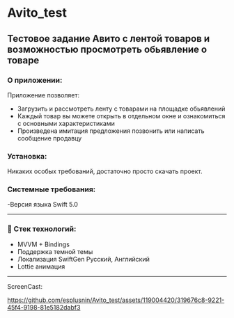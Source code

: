 # Avito_test
## Тестовое задание Авито с лентой товаров и возможностью просмотреть обьявление о товаре
### О приложении:

Приложение позволяет:
+ Загрузить и рассмотреть ленту с товарами на площадке обьявлений
+ Каждый товар вы можете открыть в отдельном окне и ознакомиться с основными характеристиками
+ Произведена имитация предложения позвонить или написать сообщение продавцу


### Установка:
Никаких особых требований, достаточно просто скачать проект.

### Системные требования:
-Версия языка Swift 5.0

---

### :telescope: Стек технологий:
+ MVVM + Bindings
+ Поддержка темной темы
+ Локализация SwiftGen Русский, Английский
+ Lottie анимация

---
ScreenCast:

https://github.com/esplusnin/Avito_test/assets/119004420/319676c8-9221-45f4-9198-81e5182dabf3

